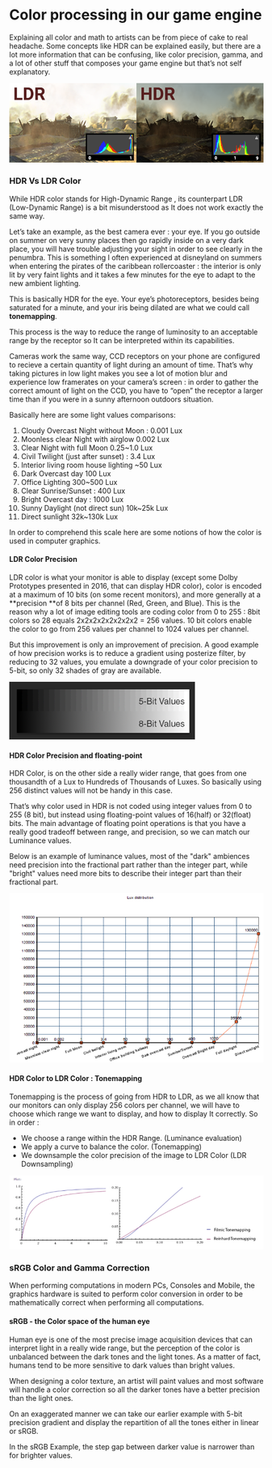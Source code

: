 # Color processing in our game engine

Explaining all color and math to artists can be from piece of cake to real headache. Some concepts like HDR can be explained easily, but there are a lot more information that can be confusing, like color precision, gamma, and a lot of other stuff that composes your game engine but that’s not self explanatory.

![LDR vs HDR](img/LDR-HDR.png)

### HDR Vs LDR Color

While HDR color stands for High-Dynamic Range , its counterpart LDR (Low-Dynamic Range) is a bit misunderstood as It does not work exactly the same way.

Let’s take an example, as the best camera ever : your eye. If you go outside on summer on very sunny places then go rapidly inside on a very dark place, you will have trouble adjusting your sight in order to see clearly in the penumbra. This is something I often experienced at disneyland on summers when entering the pirates of the caribbean rollercoaster : the interior is only lit by very faint lights and it takes a few minutes for the eye to adapt to the new ambient lighting.

This is basically HDR for the eye. Your eye’s photoreceptors, besides being saturated for a minute, and your iris being dilated are what we could call **tonemapping**.

This process is the way to reduce the range of luminosity to an acceptable range by the receptor so It can be interpreted within its capabilities.

Cameras work the same way, CCD receptors on your phone are configured to recieve a certain quantity of light during an amount of time. That’s why taking pictures in low light makes you see a lot of motion blur and experience low framerates on your camera’s screen : in order to gather the correct amount of light on the CCD, you have to “open” the receptor a larger time than if you were in a sunny afternoon outdoors situation.

Basically here are some light values comparisons:

1. Cloudy Overcast Night without Moon : 0.001 Lux
2. Moonless clear Night with airglow 0.002 Lux
3. Clear Night with full Moon 0.25~1.0 Lux
4. Civil Twilight (just after sunset) : 3.4 Lux
5. Interior living room house lighting ~50 Lux
6. Dark Overcast day 100 Lux
7. Office Lighting 300~500 Lux
8. Clear Sunrise/Sunset : 400 Lux
9. Bright Overcast day : 1000 Lux
10. Sunny Daylight (not direct sun) 10k~25k Lux
11. Direct sunlight 32k~130k Lux

In order to comprehend this scale here are some notions of how the color is used in computer graphics.

#### LDR Color Precision

LDR color is what your monitor is able to display (except some Dolby Prototypes presented in 2016, that can display HDR color), color is encoded at a maximum of 10 bits (on some recent monitors), and more generally at a **precision **of 8 bits per channel (Red, Green, and Blue). This is the reason why a lot of image editing tools are coding color from 0 to 255 : 8bit colors so 28 equals 2x2x2x2x2x2x2x2 = 256 values. 10 bit colors enable the color to go from 256 values per channel to 1024 values per channel.

But this improvement is only an improvement of precision. A good example of how precision works is to reduce a gradient using posterize filter, by reducing to 32 values, you emulate a downgrade of your color precision to 5-bit, so only 32 shades of gray are available.

![](img/5bit8bit.png)

#### HDR Color Precision and floating-point

HDR Color, is on the other side a really wider range, that goes from one thousandth of a Lux to Hundreds of Thousands of Luxes. So basically using 256 distinct values will not be handy in this case.

That’s why color used in HDR is not coded using integer values from 0 to 255 (8 bit), but instead using floating-point values of 16(half) or 32(float) bits. The main advantage of floating point operations is that you have a really good tradeoff between range, and precision, so we can match our Luminance values.

Below is an example of luminance values, most of the "dark" ambiences need precision into the fractional part rather than the integer part, while "bright" values need more bits to describe their integer part than their fractional part.

![Lux distribution](img/luxdistribution.png)



#### HDR Color to LDR Color : Tonemapping

Tonemapping is the process of going from HDR to LDR, as we all know that our monitors can only display 256 colors per channel, we will have to choose which range we want to display, and how to display It correctly. So in order :

- We choose a range within the HDR Range. (Luminance evaluation)
- We apply a curve to balance the color. (Tonemapping)
- We downsample the color precision of the image to LDR Color (LDR Downsampling)

![](img/tonemapping.png)

### sRGB Color and Gamma Correction

When performing computations in modern PCs, Consoles and Mobile, the graphics hardware is suited to perform color conversion in order to be mathematically correct when performing all computations.

#### sRGB - the Color space of the human eye

Human eye is one of the most precise image acquisition devices that can interpret light in a really wide range, but the perception of the color is unbalanced between the dark tones and the light tones. As a matter of fact, humans tend to be more sensitive to dark values than bright values. 

When designing a color texture, an artist will paint values and most software will handle a color correction so all the darker tones have a better precision than the light ones. 

On an exaggerated manner we can take our earlier example with 5-bit precision gradient and display the repartition of all the tones either in linear or sRGB.



In the sRGB Example, the step gap between darker value is narrower than for brighter values.

